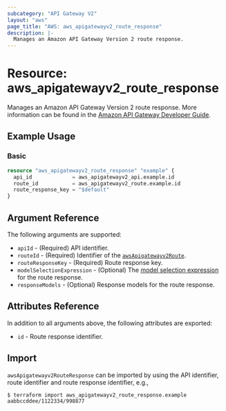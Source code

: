 ```yaml
---
subcategory: "API Gateway V2"
layout: "aws"
page_title: "AWS: aws_apigatewayv2_route_response"
description: |-
  Manages an Amazon API Gateway Version 2 route response.
---
```


# Resource: aws_apigatewayv2_route_response

Manages an Amazon API Gateway Version 2 route response.
More information can be found in the [Amazon API Gateway Developer Guide](https://docs.aws.amazon.com/apigateway/latest/developerguide/apigateway-websocket-api.html).

## Example Usage

### Basic

```terraform
resource "aws_apigatewayv2_route_response" "example" {
  api_id             = aws_apigatewayv2_api.example.id
  route_id           = aws_apigatewayv2_route.example.id
  route_response_key = "$default"
}
```

## Argument Reference

The following arguments are supported:

* `apiId` - (Required) API identifier.
* `routeId` - (Required) Identifier of the [`awsApigatewayv2Route`](/docs/providers/aws/r/apigatewayv2_route.html).
* `routeResponseKey` - (Required) Route response key.
* `modelSelectionExpression` - (Optional) The [model selection expression](https://docs.aws.amazon.com/apigateway/latest/developerguide/apigateway-websocket-api-selection-expressions.html#apigateway-websocket-api-model-selection-expressions) for the route response.
* `responseModels` - (Optional) Response models for the route response.

## Attributes Reference

In addition to all arguments above, the following attributes are exported:

* `id` - Route response identifier.

## Import

`awsApigatewayv2RouteResponse` can be imported by using the API identifier, route identifier and route response identifier, e.g.,

```
$ terraform import aws_apigatewayv2_route_response.example aabbccddee/1122334/998877
```

<!-- cache-key: cdktf-0.17.0-pre.15 input-383330d278717d8ce1e30c571acd29b19ef50d76d36de849d7b9a4207441b7c1 -->